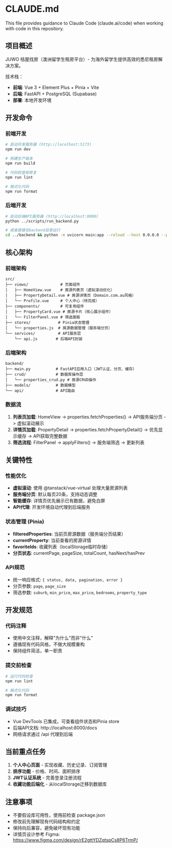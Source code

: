 # CLAUDE.md

This file provides guidance to Claude Code (claude.ai/code) when working with code in this repository.

## 项目概述

JUWO 桔屋找房（澳洲留学生租房平台）- 为海外留学生提供高效的悉尼租房解决方案。

技术栈：

- **前端**: Vue 3 + Element Plus + Pinia + Vite
- **后端**: FastAPI + PostgreSQL (Supabase)
- **部署**: 本地开发环境

## 开发命令

### 前端开发

```bash
# 启动开发服务器 (http://localhost:5173)
npm run dev

# 构建生产版本
npm run build

# 代码检查和修复
npm run lint

# 格式化代码
npm run format
```

### 后端开发

```bash
# 启动后端API服务器 (http://localhost:8000)
python ../scripts/run_backend.py

# 或者直接在backend目录运行
cd ../backend && python -m uvicorn main:app --reload --host 0.0.0.0 --port 8000
```

## 核心架构

### 前端架构

```
src/
├── views/              # 页面组件
│   ├── HomeView.vue    # 房源列表页（虚拟滚动优化）
│   ├── PropertyDetail.vue # 房源详情页（Domain.com.au风格）
│   └── Profile.vue     # 个人中心（待完成）
├── components/         # 可复用组件
│   ├── PropertyCard.vue # 房源卡片（核心展示组件）
│   └── FilterPanel.vue # 筛选面板
├── stores/            # Pinia状态管理
│   └── properties.js  # 房源数据管理（服务端分页）
└── services/          # API服务层
    └── api.js        # 后端API封装
```

### 后端架构

```
backend/
├── main.py           # FastAPI应用入口（JWT认证、分页、缓存）
├── crud/             # 数据库操作层
│   └── properties_crud.py # 房源CRUD操作
├── models/           # 数据模型
└── api/              # API路由
```

### 数据流

1. **列表页加载**: HomeView -> properties.fetchProperties() -> API服务端分页 -> 虚拟滚动展示
2. **详情页加载**: PropertyDetail -> properties.fetchPropertyDetail() -> 优先显示缓存 -> API获取完整数据
3. **筛选流程**: FilterPanel -> applyFilters() -> 服务端筛选 -> 更新列表

## 关键特性

### 性能优化

- **虚拟滚动**: 使用 @tanstack/vue-virtual 处理大量房源列表
- **服务端分页**: 默认每页20条，支持动态调整
- **智能缓存**: 详情页优先展示已有数据，避免白屏
- **API代理**: 开发环境自动代理到后端服务

### 状态管理 (Pinia)

- **filteredProperties**: 当前页房源数据（服务端分页结果）
- **currentProperty**: 当前查看的房源详情
- **favoriteIds**: 收藏列表（localStorage临时存储）
- **分页状态**: currentPage, pageSize, totalCount, hasNext/hasPrev

### API规范

- 统一响应格式: `{ status, data, pagination, error }`
- 分页参数: `page`, `page_size`
- 筛选参数: `suburb`, `min_price`, `max_price`, `bedrooms`, `property_type`

## 开发规范

### 代码注释

- 使用中文注释，解释"为什么"而非"什么"
- 遵循现有代码风格，不做大规模重构
- 保持组件简洁，单一职责

### 提交前检查

```bash
# 运行代码检查
npm run lint

# 格式化代码
npm run format
```

### 调试技巧

- Vue DevTools 已集成，可查看组件状态和Pinia store
- 后端API文档: http://localhost:8000/docs
- 网络请求通过 /api 代理到后端

## 当前重点任务

1. **个人中心页面** - 实现收藏、历史记录、订阅管理
2. **排序功能** - 价格、时间、面积排序
3. **JWT认证系统** - 完善登录注册流程
4. **收藏功能后端化** - 从localStorage迁移到数据库

## 注意事项

- 不要假设库可用性，使用前检查 package.json
- 修改前先理解现有代码结构和约定
- 保持向后兼容，避免破坏现有功能
- 详情页设计参考 Figma: https://www.figma.com/design/rE2gttYDZqtspCs8P6TrmP/
